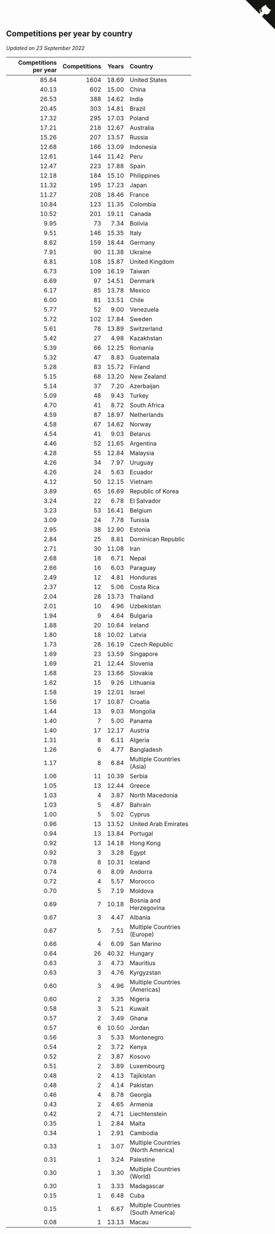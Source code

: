 ## Competitions per year by country

*Updated on 23 September 2022*

| Competitions per year | Competitions | Years | Country |
| ---: | ---: | ---: | :--- |
| 85.84 | 1604 | 18.69 | United States |
| 40.13 | 602 | 15.00 | China |
| 26.53 | 388 | 14.62 | India |
| 20.45 | 303 | 14.81 | Brazil |
| 17.32 | 295 | 17.03 | Poland |
| 17.21 | 218 | 12.67 | Australia |
| 15.26 | 207 | 13.57 | Russia |
| 12.68 | 166 | 13.09 | Indonesia |
| 12.61 | 144 | 11.42 | Peru |
| 12.47 | 223 | 17.88 | Spain |
| 12.18 | 184 | 15.10 | Philippines |
| 11.32 | 195 | 17.23 | Japan |
| 11.27 | 208 | 18.46 | France |
| 10.84 | 123 | 11.35 | Colombia |
| 10.52 | 201 | 19.11 | Canada |
| 9.95 | 73 | 7.34 | Bolivia |
| 9.51 | 146 | 15.35 | Italy |
| 8.62 | 159 | 18.44 | Germany |
| 7.91 | 90 | 11.38 | Ukraine |
| 6.81 | 108 | 15.87 | United Kingdom |
| 6.73 | 109 | 16.19 | Taiwan |
| 6.69 | 97 | 14.51 | Denmark |
| 6.17 | 85 | 13.78 | Mexico |
| 6.00 | 81 | 13.51 | Chile |
| 5.77 | 52 | 9.00 | Venezuela |
| 5.72 | 102 | 17.84 | Sweden |
| 5.61 | 78 | 13.89 | Switzerland |
| 5.42 | 27 | 4.98 | Kazakhstan |
| 5.39 | 66 | 12.25 | Romania |
| 5.32 | 47 | 8.83 | Guatemala |
| 5.28 | 83 | 15.72 | Finland |
| 5.15 | 68 | 13.20 | New Zealand |
| 5.14 | 37 | 7.20 | Azerbaijan |
| 5.09 | 48 | 9.43 | Turkey |
| 4.70 | 41 | 8.72 | South Africa |
| 4.59 | 87 | 18.97 | Netherlands |
| 4.58 | 67 | 14.62 | Norway |
| 4.54 | 41 | 9.03 | Belarus |
| 4.46 | 52 | 11.65 | Argentina |
| 4.28 | 55 | 12.84 | Malaysia |
| 4.26 | 34 | 7.97 | Uruguay |
| 4.26 | 24 | 5.63 | Ecuador |
| 4.12 | 50 | 12.15 | Vietnam |
| 3.89 | 65 | 16.69 | Republic of Korea |
| 3.24 | 22 | 6.78 | El Salvador |
| 3.23 | 53 | 16.41 | Belgium |
| 3.09 | 24 | 7.78 | Tunisia |
| 2.95 | 38 | 12.90 | Estonia |
| 2.84 | 25 | 8.81 | Dominican Republic |
| 2.71 | 30 | 11.08 | Iran |
| 2.68 | 18 | 6.71 | Nepal |
| 2.66 | 16 | 6.03 | Paraguay |
| 2.49 | 12 | 4.81 | Honduras |
| 2.37 | 12 | 5.06 | Costa Rica |
| 2.04 | 28 | 13.73 | Thailand |
| 2.01 | 10 | 4.96 | Uzbekistan |
| 1.94 | 9 | 4.64 | Bulgaria |
| 1.88 | 20 | 10.64 | Ireland |
| 1.80 | 18 | 10.02 | Latvia |
| 1.73 | 28 | 16.19 | Czech Republic |
| 1.69 | 23 | 13.59 | Singapore |
| 1.69 | 21 | 12.44 | Slovenia |
| 1.68 | 23 | 13.66 | Slovakia |
| 1.62 | 15 | 9.26 | Lithuania |
| 1.58 | 19 | 12.01 | Israel |
| 1.56 | 17 | 10.87 | Croatia |
| 1.44 | 13 | 9.03 | Mongolia |
| 1.40 | 7 | 5.00 | Panama |
| 1.40 | 17 | 12.17 | Austria |
| 1.31 | 8 | 6.11 | Algeria |
| 1.26 | 6 | 4.77 | Bangladesh |
| 1.17 | 8 | 6.84 | Multiple Countries (Asia) |
| 1.06 | 11 | 10.39 | Serbia |
| 1.05 | 13 | 12.44 | Greece |
| 1.03 | 4 | 3.87 | North Macedonia |
| 1.03 | 5 | 4.87 | Bahrain |
| 1.00 | 5 | 5.02 | Cyprus |
| 0.96 | 13 | 13.52 | United Arab Emirates |
| 0.94 | 13 | 13.84 | Portugal |
| 0.92 | 13 | 14.18 | Hong Kong |
| 0.92 | 3 | 3.28 | Egypt |
| 0.78 | 8 | 10.31 | Iceland |
| 0.74 | 6 | 8.09 | Andorra |
| 0.72 | 4 | 5.57 | Morocco |
| 0.70 | 5 | 7.19 | Moldova |
| 0.69 | 7 | 10.18 | Bosnia and Herzegovina |
| 0.67 | 3 | 4.47 | Albania |
| 0.67 | 5 | 7.51 | Multiple Countries (Europe) |
| 0.66 | 4 | 6.09 | San Marino |
| 0.64 | 26 | 40.32 | Hungary |
| 0.63 | 3 | 4.73 | Mauritius |
| 0.63 | 3 | 4.76 | Kyrgyzstan |
| 0.60 | 3 | 4.96 | Multiple Countries (Americas) |
| 0.60 | 2 | 3.35 | Nigeria |
| 0.58 | 3 | 5.21 | Kuwait |
| 0.57 | 2 | 3.49 | Ghana |
| 0.57 | 6 | 10.50 | Jordan |
| 0.56 | 3 | 5.33 | Montenegro |
| 0.54 | 2 | 3.72 | Kenya |
| 0.52 | 2 | 3.87 | Kosovo |
| 0.51 | 2 | 3.89 | Luxembourg |
| 0.48 | 2 | 4.13 | Tajikistan |
| 0.48 | 2 | 4.14 | Pakistan |
| 0.46 | 4 | 8.78 | Georgia |
| 0.43 | 2 | 4.65 | Armenia |
| 0.42 | 2 | 4.71 | Liechtenstein |
| 0.35 | 1 | 2.84 | Malta |
| 0.34 | 1 | 2.91 | Cambodia |
| 0.33 | 1 | 3.07 | Multiple Countries (North America) |
| 0.31 | 1 | 3.24 | Palestine |
| 0.30 | 1 | 3.30 | Multiple Countries (World) |
| 0.30 | 1 | 3.33 | Madagascar |
| 0.15 | 1 | 6.48 | Cuba |
| 0.15 | 1 | 6.67 | Multiple Countries (South America) |
| 0.08 | 1 | 13.13 | Macau |


<a href="https://github.com/jonatanklosko/wca_statistics" class="github-corner" aria-label="View source on Github"><svg width="80" height="80" viewBox="0 0 250 250" style="fill:#151513; color:#fff; position: absolute; top: 0; border: 0; right: 0;" aria-hidden="true"><path d="M0,0 L115,115 L130,115 L142,142 L250,250 L250,0 Z"></path><path d="M128.3,109.0 C113.8,99.7 119.0,89.6 119.0,89.6 C122.0,82.7 120.5,78.6 120.5,78.6 C119.2,72.0 123.4,76.3 123.4,76.3 C127.3,80.9 125.5,87.3 125.5,87.3 C122.9,97.6 130.6,101.9 134.4,103.2" fill="currentColor" style="transform-origin: 130px 106px;" class="octo-arm"></path><path d="M115.0,115.0 C114.9,115.1 118.7,116.5 119.8,115.4 L133.7,101.6 C136.9,99.2 139.9,98.4 142.2,98.6 C133.8,88.0 127.5,74.4 143.8,58.0 C148.5,53.4 154.0,51.2 159.7,51.0 C160.3,49.4 163.2,43.6 171.4,40.1 C171.4,40.1 176.1,42.5 178.8,56.2 C183.1,58.6 187.2,61.8 190.9,65.4 C194.5,69.0 197.7,73.2 200.1,77.6 C213.8,80.2 216.3,84.9 216.3,84.9 C212.7,93.1 206.9,96.0 205.4,96.6 C205.1,102.4 203.0,107.8 198.3,112.5 C181.9,128.9 168.3,122.5 157.7,114.1 C157.9,116.9 156.7,120.9 152.7,124.9 L141.0,136.5 C139.8,137.7 141.6,141.9 141.8,141.8 Z" fill="currentColor" class="octo-body"></path></svg></a><style>.github-corner:hover .octo-arm{animation:octocat-wave 560ms ease-in-out}@keyframes octocat-wave{0%,100%{transform:rotate(0)}20%,60%{transform:rotate(-25deg)}40%,80%{transform:rotate(10deg)}}@media (max-width:500px){.github-corner:hover .octo-arm{animation:none}.github-corner .octo-arm{animation:octocat-wave 560ms ease-in-out}}</style>

